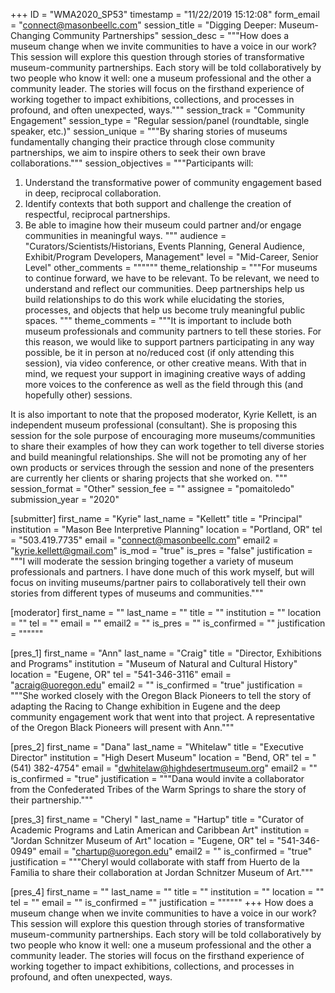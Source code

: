 +++
ID = "WMA2020_SP53"
timestamp = "11/22/2019 15:12:08"
form_email = "connect@masonbeellc.com"
session_title = "Digging Deeper: Museum-Changing Community Partnerships"
session_desc = """How does a museum change when we invite communities to have a voice in our work? This session will explore this question through stories of transformative museum-community partnerships.  Each story will be told collaboratively by two people who know it well: one a museum professional and the other a community leader. The stories will focus on the firsthand experience of working together to impact exhibitions, collections, and processes in profound, and often unexpected, ways."""
session_track = "Community Engagement"
session_type = "Regular session/panel (roundtable, single speaker, etc.)"
session_unique = """By sharing stories of museums fundamentally changing their practice through close community partnerships, we aim to inspire others to seek their own brave collaborations."""
session_objectives = """Participants will:
1.	Understand the transformative power of community engagement based in deep, reciprocal collaboration.
2.	Identify contexts that both support and challenge the creation of respectful, reciprocal partnerships.
3.	Be able to imagine how their museum could partner and/or engage communities in meaningful ways.
"""
audience = "Curators/Scientists/Historians, Events Planning, General Audience, Exhibit/Program Developers, Management"
level = "Mid-Career, Senior Level"
other_comments = """"""
theme_relationship = """For museums to continue forward, we have to be relevant. To be relevant, we need to understand and reflect our communities. Deep partnerships help us build relationships to do this work while elucidating the stories, processes, and objects that help us become truly meaningful public spaces. """
theme_comments = """It is important to include both museum professionals and community partners to tell these stories. For this reason, we would like to support partners participating in any way possible, be it in person at no/reduced cost (if only attending this session), via video conference, or other creative means. With that in mind, we request your support in imagining creative ways of adding more voices to the conference as well as the field through this (and hopefully other) sessions.

It is also important to note that the proposed moderator, Kyrie Kellett, is an independent museum professional (consultant). She is proposing this session for the sole purpose of encouraging more museums/communities to share their examples of how they can work together to tell diverse stories and build meaningful relationships. She will not be promoting any of her own products or services through the session and none of the presenters are currently her clients or sharing projects that she worked on.
"""
session_format = "Other"
session_fee = ""
assignee = "pomaitoledo"
submission_year = "2020"

[submitter]
first_name = "Kyrie"
last_name = "Kellett"
title = "Principal"
institution = "Mason Bee Interpretive Planning"
location = "Portland, OR"
tel = "503.419.7735"
email = "connect@masonbeellc.com"
email2 = "kyrie.kellett@gmail.com"
is_mod = "true"
is_pres = "false"
justification = """I will moderate the session bringing together a variety of museum professionals and partners. I have done much of this work myself, but will focus on inviting museums/partner pairs to collaboratively tell their own stories from different types of museums and communities."""

[moderator]
first_name = ""
last_name = ""
title = ""
institution = ""
location = ""
tel = ""
email = ""
email2 = ""
is_pres = ""
is_confirmed = ""
justification = """"""

[pres_1]
first_name = "Ann"
last_name = "Craig"
title = "Director, Exhibitions and Programs"
institution = "Museum of Natural and Cultural History"
location = "Eugene, OR"
tel = "541-346-3116"
email = "acraig@uoregon.edu"
email2 = ""
is_confirmed = "true"
justification = """She worked closely with the Oregon Black Pioneers to tell the story of adapting the Racing to Change exhibition in Eugene and the deep community engagement work that went into that project. A representative of the Oregon Black Pioneers will present with Ann."""

[pres_2]
first_name = "Dana"
last_name = "Whitelaw"
title = "Executive Director"
institution = "High Desert Museum"
location = "Bend, OR"
tel = "(541) 382-4754"
email = "dwhitelaw@highdesertmuseum.org"
email2 = ""
is_confirmed = "true"
justification = """Dana would invite a collaborator from the Confederated Tribes of the Warm Springs to share the story of their partnership."""

[pres_3]
first_name = "Cheryl "
last_name = "Hartup"
title = "Curator of Academic Programs and Latin American and Caribbean Art"
institution = "Jordan Schnitzer Museum of Art"
location = "Eugene, OR"
tel = "541-346-0949"
email = "chartup@uoregon.edu"
email2 = ""
is_confirmed = "true"
justification = """Cheryl would collaborate with staff from Huerto de la Familia to share their collaboration at Jordan Schnitzer Museum of Art."""

[pres_4]
first_name = ""
last_name = ""
title = ""
institution = ""
location = ""
tel = ""
email = ""
is_confirmed = ""
justification = """"""
+++
How does a museum change when we invite communities to have a voice in our work? This session will explore this question through stories of transformative museum-community partnerships.  Each story will be told collaboratively by two people who know it well: one a museum professional and the other a community leader. The stories will focus on the firsthand experience of working together to impact exhibitions, collections, and processes in profound, and often unexpected, ways.